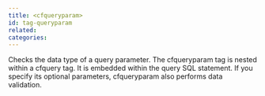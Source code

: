 ```yaml
---
title: <cfqueryparam>
id: tag-queryparam
related:
categories:
---
```


Checks the data type of a query parameter. The cfqueryparam tag is nested within a cfquery tag.
  It is embedded within the query SQL statement. If you specify its optional parameters, cfqueryparam
  also performs data validation.